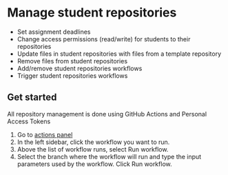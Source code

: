 # Manage student repositories
* Set assignment deadlines
* Change access permissions (read/write) for students to their repositories
* Update files in student repositories with files from a template repository
* Remove files from student repositories
* Add/remove student repositories workflows
* Trigger student repositories workflows

## Get started
All repository management is done using GitHub Actions and Personal Access Tokens
1. Go to [actions panel](../../actions)
2. In the left sidebar, click the workflow you want to run.
3. Above the list of workflow runs, select Run workflow.
4. Select the branch where the workflow will run and type the input parameters used by the workflow. Click Run workflow.
